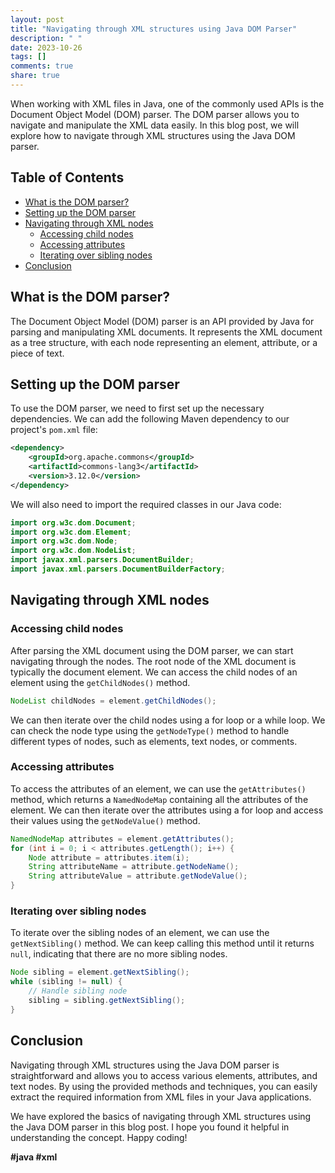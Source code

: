 ```yaml
---
layout: post
title: "Navigating through XML structures using Java DOM Parser"
description: " "
date: 2023-10-26
tags: []
comments: true
share: true
---
```


When working with XML files in Java, one of the commonly used APIs is the Document Object Model (DOM) parser. The DOM parser allows you to navigate and manipulate the XML data easily. In this blog post, we will explore how to navigate through XML structures using the Java DOM parser.

## Table of Contents
- [What is the DOM parser?](#what-is-the-dom-parser)
- [Setting up the DOM parser](#setting-up-the-dom-parser)
- [Navigating through XML nodes](#navigating-through-xml-nodes)
   - [Accessing child nodes](#accessing-child-nodes)
   - [Accessing attributes](#accessing-attributes)
   - [Iterating over sibling nodes](#iterating-over-sibling-nodes)
- [Conclusion](#conclusion)

## What is the DOM parser?

The Document Object Model (DOM) parser is an API provided by Java for parsing and manipulating XML documents. It represents the XML document as a tree structure, with each node representing an element, attribute, or a piece of text.

## Setting up the DOM parser

To use the DOM parser, we need to first set up the necessary dependencies. We can add the following Maven dependency to our project's `pom.xml` file:

```xml
<dependency>
    <groupId>org.apache.commons</groupId>
    <artifactId>commons-lang3</artifactId>
    <version>3.12.0</version>
</dependency>
```

We will also need to import the required classes in our Java code:

```java
import org.w3c.dom.Document;
import org.w3c.dom.Element;
import org.w3c.dom.Node;
import org.w3c.dom.NodeList;
import javax.xml.parsers.DocumentBuilder;
import javax.xml.parsers.DocumentBuilderFactory;
```

## Navigating through XML nodes

### Accessing child nodes

After parsing the XML document using the DOM parser, we can start navigating through the nodes. The root node of the XML document is typically the document element. We can access the child nodes of an element using the `getChildNodes()` method.

```java
NodeList childNodes = element.getChildNodes();
```

We can then iterate over the child nodes using a for loop or a while loop. We can check the node type using the `getNodeType()` method to handle different types of nodes, such as elements, text nodes, or comments.

### Accessing attributes

To access the attributes of an element, we can use the `getAttributes()` method, which returns a `NamedNodeMap` containing all the attributes of the element. We can then iterate over the attributes using a for loop and access their values using the `getNodeValue()` method.

```java
NamedNodeMap attributes = element.getAttributes();
for (int i = 0; i < attributes.getLength(); i++) {
    Node attribute = attributes.item(i);
    String attributeName = attribute.getNodeName();
    String attributeValue = attribute.getNodeValue();
}
```

### Iterating over sibling nodes

To iterate over the sibling nodes of an element, we can use the `getNextSibling()` method. We can keep calling this method until it returns `null`, indicating that there are no more sibling nodes.

```java
Node sibling = element.getNextSibling();
while (sibling != null) {
    // Handle sibling node
    sibling = sibling.getNextSibling();
}
```

## Conclusion

Navigating through XML structures using the Java DOM parser is straightforward and allows you to access various elements, attributes, and text nodes. By using the provided methods and techniques, you can easily extract the required information from XML files in your Java applications.

We have explored the basics of navigating through XML structures using the Java DOM parser in this blog post. I hope you found it helpful in understanding the concept. Happy coding!

**#java #xml**